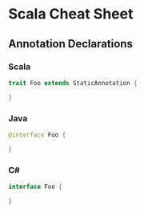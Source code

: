 # Scala Cheat Sheet

## Annotation Declarations

### Scala
```scala
trait Foo extends StaticAnnotation {

}
```

### Java
```java
@interface Foo {

}
```

### C\#
```csharp
interface Foo {

}
```
    
